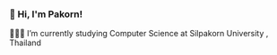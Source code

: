 ### 👋 Hi, I'm Pakorn!

<!--
**P4korn/P4korn** is a ✨ _special_ ✨ repository because its `README.md` (this file) appears on your GitHub profile.

Here are some ideas to get you started:
-->

👩🏻‍🎓 I’m currently studying Computer Science at Silpakorn University , Thailand
